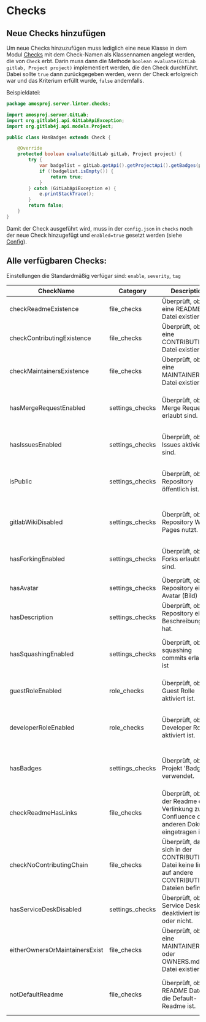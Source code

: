 # Checks

## Neue Checks hinzufügen

Um neue Checks hinzuzufügen muss lediglich eine neue Klasse in dem Modul [Checks](../server/src/main/java/amosproj/server/linter/checks) mit dem Check-Namen als Klassennamen angelegt werden, die von `Check` erbt.
Darin muss dann die Methode `boolean evaluate(GitLab gitlab, Project project)` implementiert werden, die den Check durchführt.
Dabei sollte `true` dann zurückgegeben werden, wenn der Check erfolgreich war und das Kriterium erfüllt wurde, `false` andernfalls.

Beispieldatei:

```java
package amosproj.server.linter.checks;

import amosproj.server.GitLab;
import org.gitlab4j.api.GitLabApiException;
import org.gitlab4j.api.models.Project;

public class HasBadges extends Check {

    @Override
    protected boolean evaluate(GitLab gitLab, Project project) {
        try {
            var badgelist = gitLab.getApi().getProjectApi().getBadges(project);
            if (!badgelist.isEmpty()) {
                return true;
            }
        } catch (GitLabApiException e) {
            e.printStackTrace();
        }
        return false;
    }
}
```

Damit der Check ausgeführt wird, muss in der `config.json` in `checks` noch der neue Check hinzugefügt und `enabled=true` gesetzt werden (siehe [Config](Config-File.md)).

## Alle verfügbaren Checks:

Einstellungen die Standardmäßig verfügar sind: `enable`, `severity`, `tag`

| CheckName                      | Category        | Description                                                                                          | Error Message                                                                  | Fix                                                                                         |
| ------------------------------ | --------------- | ---------------------------------------------------------------------------------------------------- | ------------------------------------------------------------------------------ | ------------------------------------------------------------------------------------------- |
| checkReadmeExistence           | file_checks     | Überprüft, ob eine README Datei existiert.                                                           | Keine README Datei gefunden!                                                   | Legen Sie eine README Datei in der Projektwurzel an.                                        |
| checkContributingExistence     | file_checks     | Überprüft, ob eine CONTRIBUTING Datei existiert.                                                     | Keine CONTRIBUTING Datei gefunden!                                             | Legen Sie eine CONTRIBUTING Datei in der Projektwurzel an.                                  |
| checkMaintainersExistence      | file_checks     | Überprüft, ob eine MAINTAINERS Datei existiert.                                                      | Keine MAINTAINERS Datei gefunden!                                              | Legen Sie eine MAINTAINERS Datei in der Projektwurzel an.                                   |
| hasMergeRequestEnabled         | settings_checks | Überprüft, ob Merge Requests erlaubt sind.                                                           | Merge requests sind nicht erlaubt!                                             | Ändern Sie die Einstellungen des Repositories um Merge Requests zu erlauben.                |
| hasIssuesEnabled               | settings_checks | Überprüft, ob Issues aktiviert sind.                                                                 | Issues sind nicht aktiviert!                                                   | Ändern Sie die Einstellungen des Repositories um Issues zu aktivieren.                      |
| isPublic                       | settings_checks | Überprüft, ob das Repository öffentlich ist.                                                         | Das Repository ist nicht öffentlich!                                           | Ändern Sie die Einstellungen des Repositories um es öffentlich zu machen.                   |
| gitlabWikiDisabled             | settings_checks | Überprüft, ob das Repository Wiki Pages nutzt.                                                       | Das Repository nutzt Wiki Pages!                                               | Ändern Sie die Einstellungen des Repositories um Wiki Pages zu deaktivieren.                |
| hasForkingEnabled              | settings_checks | Überprüft, ob Forks erlaubt sind.                                                                    | Das Repository erlaubt keine Forks!                                            | Ändern Sie die Einstellungen des Repositories um Forks zu erlauben.                         |
| hasAvatar                      | settings_checks | Überprüft, ob das Repository ein Avatar (Bild) hat.                                                  | Das Repository hat keinen Avatar!                                              | Fügen Sie einen Avatar hinzu.                                                               |
| hasDescription                 | settings_checks | Überprüft, ob das Repository eine Beschreibung hat.                                                  | Das Repository hat keine Beschreibung!                                         | Fügen Sie eine Beschreibung hinzu.                                                          |
| hasSquashingEnabled            | settings_checks | Überprüft, ob squashing commits erlaubt ist                                                          | Squashing commits sind erlaubt                                                 | Ändern Sie die Einstellungen des Repositories um squash commits zu verbieten.               |
| guestRoleEnabled               | role_checks     | Überprüft, ob die Guest Rolle aktiviert ist.                                                         | Das Repository hat die Guest Rolle deaktiviert!                                | Ändern Sie die Einstellungen des Repositories um Guests zu erlauben.                        |
| developerRoleEnabled           | role_checks     | Überprüft, ob die Developer Rolle aktiviert ist.                                                     | Das Repository hat die Developer Rolle deaktiviert!                            | Ändern Sie die Einstellugen des Repositories um Developers zu erlauben.                     |
| hasBadges                      | settings_checks | Überprüft, ob das Projekt 'Badges' verwendet.                                                        | Im Repository wurden keine Badges gefunden!                                    | Fügen Sie Badges für z. B. den Build status in den Projekteigenschaften hinzu.              |
| checkReadmeHasLinks            | file_checks     | Überprüft, ob in der Readme eine Verlinkung zu Confluence oder anderen Dokus eingetragen ist.        | Keine Verlinkung zu Confluence oder online.bk.datev.de/documentation gefunden! | Fügen Sie die benötigte Verlinkung in die Readme ein.                                       |
| checkNoContributingChain       | file_checks     | Überprüft, dass sich in der CONTRIBUTING-Datei keine links auf andere CONTRIBUTING-Dateien befinden. | Es wurde ein Link zu einer andere CONTRIBUTING.MD gefunden!                    | Entfernen Sie die Verlinkung zu der anderen CONTRIBUTING.MD.                                |
| hasServiceDeskDisabled         | settings_checks | Überprüft, ob der Service Desk deaktiviert ist oder nicht.                                           | Service Desk ist aktiviert!                                                    | Deaktivieren Sie Service Desk in ihrem Projekt.                                             |
| eitherOwnersOrMaintainersExist | file_checks     | Überprüft, ob eine MAINTAINERS.md oder OWNERS.md Datei existiert.                                    | Keine MAINTAINERS.md oder OWNERS.md Datei gefunden!                            | Legen Sie eine MAINTAINERS.md oder OWNERS.md Datei in der Projektwurzel an.                 |
| notDefaultReadme               | file_checks     | Überprüft, ob die README Datei die Default-Readme ist.                                               | Die Readme ist die Default-Readme!                                             | Legen Sie eine README Datei in der Projektwurzel an, die nicht automatisch generiert wurde. |
